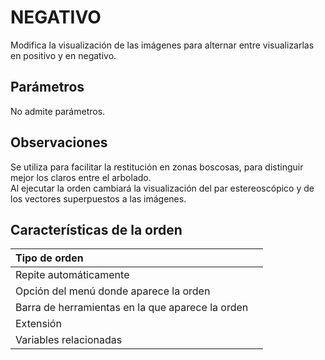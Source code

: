 # NEGATIVO

Modifica la visualización de las imágenes para alternar entre visualizarlas en positivo y en negativo.

## Parámetros

No admite parámetros.

## Observaciones

Se utiliza para facilitar la restitución en zonas boscosas, para distinguir mejor los claros entre el arbolado.  
Al ejecutar la orden cambiará la visualización del par estereoscópico y de los vectores superpuestos a las imágenes.

## Características de la orden

| Tipo de orden |  |
| :--- | :--- |
| Repite automáticamente |  |
| Opción del menú donde aparece la orden |  |
| Barra de herramientas en la que aparece la orden |  |
| Extensión |  |
| Variables relacionadas |  |

